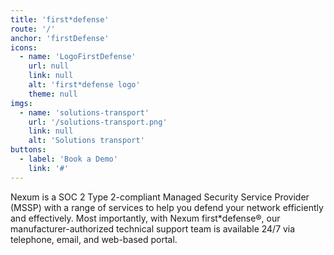 ```yaml
---
title: 'first*defense'
route: '/'
anchor: 'firstDefense'
icons:
  - name: 'LogoFirstDefense'
    url: null
    link: null
    alt: 'first*defense logo'
    theme: null
imgs:
  - name: 'solutions-transport'
    url: '/solutions-transport.png'
    link: null
    alt: 'Solutions transport'
buttons:
  - label: 'Book a Demo'
    link: '#'
---
```


Nexum is a SOC 2 Type 2-compliant Managed Security Service Provider (MSSP) with a range of services to help you defend your network efficiently and effectively. Most importantly, with Nexum first\*defense®, our manufacturer-authorized technical support team is available 24/7 via telephone, email, and web-based portal.
